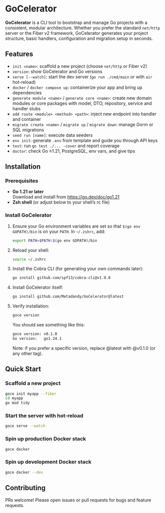 # GoCelerator

**GoCelerator** is a CLI tool to bootstrap and manage Go projects with a consistent, modular architecture. Whether you prefer the standard `net/http` server or the Fiber v2 framework, GoCelerator generates your project structure, basic handlers, configuration and migration setup in seconds.

## Features

- `init <name>`: scaffold a new project (choose `net/http` or Fiber v2)  
- `version`: show GoCelerator and Go versions  
- `serve [--watch]`: start the dev server (`go run ./cmd/main` or with `air` hot-reload)  
- `docker` / `docker compose up`: containerize your app and bring up dependencies  
- `generate module <name>` / `generate core <name>`: create new domain modules or core packages with model, DTO, repository, service and handler stubs  
- `add route <module> <method> <path>`: inject new endpoint into handler and container  
- `migrate create <name>` / `migrate up` / `migrate down`: manage Gorm or SQL migrations  
- `seed run [name]`: execute data seeders  
- `env init`: generate `.env` from template and guide you through API keys  
- `test`: run `go test ./... -cover` and report coverage  
- `doctor`: check Go ≥1.21, PostgreSQL, env vars, and give tips  

## Installation

### Prerequisites

- **Go 1.21 or later**  
  Download and install from https://go.dev/doc/go1.21  
- **Zsh shell** (or adjust below to your shell’s rc file)

### Install GoCelerator

1. Ensure your Go environment variables are set so that `$(go env GOPATH)/bin` is on your `PATH`. In `~/.zshrc`, add:

   ```bash
   export PATH=$PATH:$(go env GOPATH)/bin
   ```

2. Reload your shell:

   ```bash
   source ~/.zshrc
   ```

3. Install the Cobra CLI (for generating your own commands later):

   ```bash
   go install github.com/spf13/cobra-cli@v1.9.0
   ```

4. Install GoCelerator itself:

   ```bash
   go install github.com/Metadandy/GoCelerator@latest
   ```

5. Verify installation:

   ```bash
   goce version
   ```

   You should see something like this:

   ```bash
   goce version: v0.1.0
   Go version:   go1.24.1
   ```
   Note: if you prefer a specific version, replace @latest with @v0.1.0 (or any other tag).

## Quick Start

### Scaffold a new project
   ```bash
   goce init myapp --fiber
   cd myapp
   go mod tidy
   ```

### Start the server with hot-reload
   ```bash
   goce serve --watch
   ```

### Spin up production Docker stack
   ```bash
   goce docker
   ```

### Spin up development Docker stack
   ```bash
   goce docker --dev
   ```

## Contributing
PRs welcome! Please open issues or pull requests for bugs and feature requests.